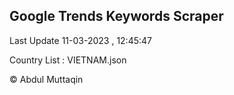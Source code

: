 

## Google Trends Keywords Scraper 
 
Last Update 11-03-2023 , 12:45:47

Country List :
VIETNAM.json



© Abdul Muttaqin 
